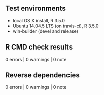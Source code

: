 ## Test environments

* local OS X install, R 3.5.0
* Ubuntu 14.04.5 LTS (on travis-ci), R 3.5.0
* win-builder (devel and release)

## R CMD check results

0 errors | 0 warnings | 0 note

## Reverse dependencies

0 errors | 0 warnings | 0 note
